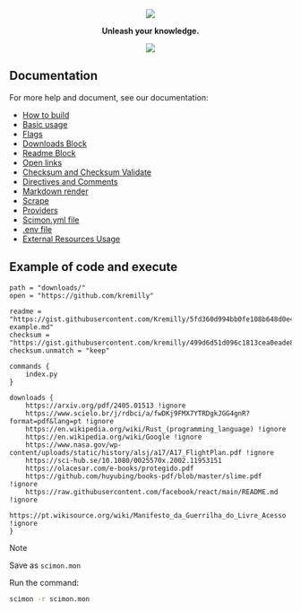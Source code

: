 <div align='center'>
    <img src="https://i.imgur.com/ZZ9a1DU.png"/>
</div>

<p align='center'><b>Unleash your knowledge.</b></p>

<p align='center'>
	<a href='https://github.com/Scibun/Scibun/actions/workflows/rust.yml'><img src='https://github.com/Scibun/Scibun/actions/workflows/rust.yml/badge.svg'/></a>
</p>

## Documentation

For more help and document, see our documentation:

- [How to build](https://scibun.github.io/ScimonDocs/build.html)
- [Basic usage](https://scibun.github.io/ScimonDocs/basic-usage.html)
- [Flags](https://scibun.github.io/ScimonDocs/flags.html)
- [Downloads Block](https://scibun.github.io/ScimonDocs/download-block.html)
- [Readme Block](https://scibun.github.io/ScimonDocs/readme-block.html)
- [Open links](https://scibun.github.io/ScimonDocs/open-links.html)
- [Checksum and Checksum Validate](https://scibun.github.io/ScimonDocs/checsum.html)
- [Directives and Comments](https://scibun.github.io/ScimonDocs/directives.html)
- [Markdown render](https://scibun.github.io/ScimonDocs/markdown-render.html)
- [Scrape](https://scibun.github.io/ScimonDocs/scrape.html)
- [Providers](https://scibun.github.io/ScimonDocs/providers.html)
- [Scimon.yml file](https://scibun.github.io/ScimonDocs/scimon.yml-file.html)
- [.env file](https://scibun.github.io/ScimonDocs/env-file.html)
- [External Resources Usage](https://scibun.github.io/ScimonDocs/external-resources.html)

## Example of code and execute

```monset
path = "downloads/"
open = "https://github.com/kremilly"

readme = "https://gist.githubusercontent.com/Kremilly/5fd360d994bb0fe108b648d0e4c9e92f/raw/ac524eba2112bf0bdbac1ad27e24f78f678589ec/readme-example.md"
checksum = "https://gist.githubusercontent.com/kremilly/499d6d51d096c1813cea0eade8eb0bc4/raw/d7c5965aeaf005cf0b612e3468ab47c30480083b/scibun.sha256"
checksum.unmatch = "keep"

commands {
    index.py
}

downloads {
    https://arxiv.org/pdf/2405.01513 !ignore
    https://www.scielo.br/j/rdbci/a/fwDKj9FMX7YTRDgkJGG4gnR?format=pdf&lang=pt !ignore
    https://en.wikipedia.org/wiki/Rust_(programming_language) !ignore
    https://en.wikipedia.org/wiki/Google !ignore
    https://www.nasa.gov/wp-content/uploads/static/history/alsj/a17/A17_FlightPlan.pdf !ignore
    https://sci-hub.se/10.1080/0025570x.2002.11953151
    https://olacesar.com/e-books/protegido.pdf
    https://github.com/huyubing/books-pdf/blob/master/slime.pdf !ignore
    https://raw.githubusercontent.com/facebook/react/main/README.md !ignore
    https://pt.wikisource.org/wiki/Manifesto_da_Guerrilha_do_Livre_Acesso !ignore
}
```

> [!note]
>
> Save as `scimon.mon`

Run the command:

```bash
scimon -r scimon.mon
```
